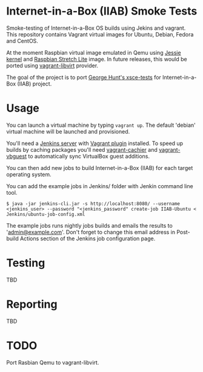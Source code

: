 Internet-in-a-Box (IIAB) Smoke Tests
==============================
Smoke-testing of Internet-in-a-Box OS builds using Jekins and vagrant. This repository contains Vagrant virtual images for Ubuntu, Debian, Fedora and CentOS.

At the moment Raspbian virtual image emulated in Qemu using [Jessie kernel](https://github.com/dhruvvyas90/qemu-rpi-kernel) and [Raspbian Stretch Lite](https://www.raspberrypi.org/downloads/raspbian/) image. In future releases, this would be ported using [vagrant-libvirt](https://github.com/vagrant-libvirt/vagrant-libvirt) provider.

The goal of the project is to port [George Hunt's xsce-tests](https://github.com/georgejhunt/xsce-tests/) for Internet-in-a-Box (IIAB) project.

# Usage
You can launch a virtual machine by typing `vagrant up`. The default 'debian' virtual machine will be launched and provisioned.

You'll need a [Jenkins server](http://jenkins.io/) with [Vagrant plugin](https://wiki.jenkins.io/display/JENKINS/Vagrant-plugin) installed. To speed up builds by caching packages you'll need [vagrant-cachier](https://github.com/fgrehm/vagrant-cachier) and [vagrant-vbguest](https://github.com/dotless-de/vagrant-vbguest) to automatically sync VirtualBox guest additions.


You can then add new jobs to build Internet-in-a-Box (IIAB) for each target operating system.

You can add the example jobs in Jenkins/ folder with Jenkin command line tool.

`$ java -jar jenkins-cli.jar -s http://localhost:8080/ --username <jenkins_user> --password "<jenkins_password" create-job IIAB-Ubuntu < Jenkins/ubuntu-job-config.xml `

The example jobs runs nightly jobs builds and emails the results to 'admin@example.com'. Don't forget to change this email address in Post-build Actions section of the Jenkins job configuration page.


# Testing

TBD


# Reporting

TBD


# TODO

Port Rasbian Qemu to vagrant-libvirt.
